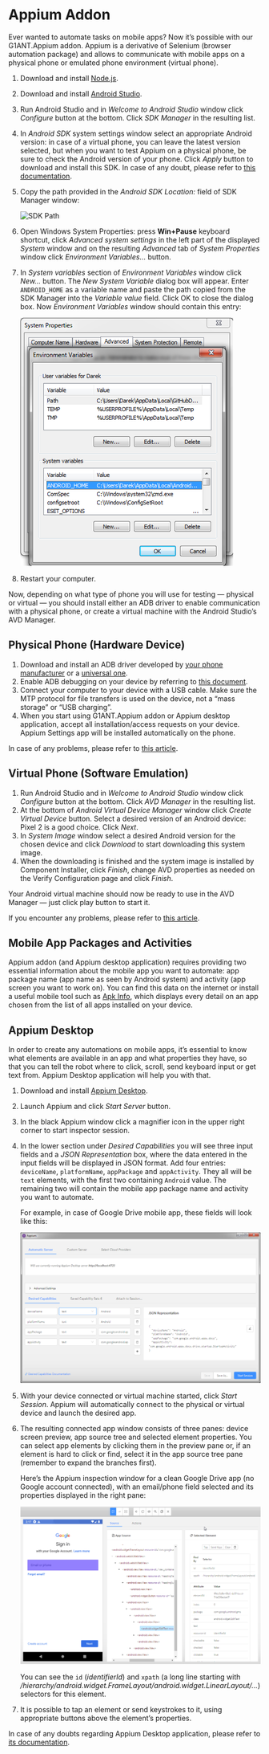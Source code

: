 # Appium Addon

Ever wanted to automate tasks on mobile apps? Now it’s possible with our G1ANT.Appium addon. Appium is a derivative of Selenium (browser automation package) and allows to communicate with mobile apps on a physical phone or emulated phone environment (virtual phone).

1. Download and install [Node.js](https://nodejs.org/en/download/).

2. Download and install [Android Studio](https://developer.android.com/studio).

3. Run Android Studio and in *Welcome to Android Studio* window click *Configure* button at the bottom. Click *SDK Manager* in the resulting list.

4. In *Android SDK* system settings window select an appropriate Android version: in case of a virtual phone, you can leave the latest version selected, but when you want to test Appium on a physical phone, be sure to check the Android version of your phone. Click *Apply* button to download and install this SDK. In case of any doubt, please refer to [this documentation](https://developer.android.com/studio/intro/update?utm_source=android-studio#sdk-manager).

5. Copy the path provided in the *Android SDK Location:* field of SDK Manager window:

   ![SDK Path](https://raw.githubusercontent.com/G1ANT-Robot/G1ANT.Manual/develop/appendices/C:/Users/Darek/Desktop/git/G1ANT.Manual/-assets/sdk-path.png)

6. Open Windows System Properties: press **Win+Pause** keyboard shortcut, click *Advanced system settings* in the left part of the displayed *System* window and on the resulting *Advanced* tab of *System Properties* window click *Environment Variables…* button.

7. In *System variables* section of *Environment Variables* window click *New…* button. The *New System Variable* dialog box will appear. Enter `ANDROID_HOME` as a variable name and paste the path copied from the SDK Manager into the *Variable value* field. Click OK to close the dialog box. Now *Environment Variables* window should contain this entry:

   ![Android Environment Variable](../-assets/environment-variables.png)

8. Restart your computer.

Now, depending on what type of phone you will use for testing — physical or virtual — you should install either an ADB driver to enable communication with a physical phone, or create a virtual machine with the Android Studio’s AVD Manager.

## Physical Phone (Hardware Device)

1. Download and install an ADB driver developed by [your phone manufacturer](https://developer.android.com/studio/run/oem-usb.html) or a [universal one](http://adbdriver.com/downloads/).
2. Enable ADB debugging on your device by referring to [this document](https://developer.android.com/studio/command-line/adb.html#Enabling).
3. Connect your computer to your device with a USB cable. Make sure the MTP protocol for file transfers is used on the device, not a “mass storage” or “USB charging”.
4. When you start using G1ANT.Appium addon or Appium desktop application, accept all installation/access requests on your device. Appium Settings app will be installed automatically on the phone.

In case of any problems, please refer to [this article](https://developer.android.com/studio/run/device).

## Virtual Phone (Software Emulation)

1. Run Android Studio and in *Welcome to Android Studio* window click *Configure* button at the bottom. Click *AVD Manager* in the resulting list.
2. At the bottom of *Android Virtual Device Manager* window click *Create Virtual Device* button. Select a desired version of an Android device: Pixel 2 is a good choice. Click *Next*.
3. In *System Image* window select a desired Android version for the chosen device and click *Download* to start downloading this system image.
4. When the downloading is finished and the system image is installed by Component Installer, click *Finish*, change AVD properties as needed on the Verify Configuration page and click *Finish*.

Your Android virtual machine should now be ready to use in the AVD Manager — just click play button to start it.

If you encounter any problems, please refer to [this article](https://developer.android.com/studio/run/managing-avds).

## Mobile App Packages and Activities

Appium addon (and Appium desktop application) requires providing two essential information about the mobile app you want to automate: app package name (app name as seen by Android system) and activity (app screen you want to work on). You can find this data on the internet or install a useful mobile tool such as [Apk Info](https://play.google.com/store/apps/details?id=com.wt.apkinfo), which displays every detail on an app chosen from the list of all apps installed on your device.

## Appium Desktop

In order to create any automations on mobile apps, it’s essential to know what elements are available in an app and what properties they have, so that you can tell the robot where to click, scroll, send keyboard input or get text from. Appium Desktop application will help you with that.

1. Download and install [Appium Desktop](https://github.com/appium/appium-desktop/releases/latest).

2. Launch Appium and click *Start Server* button.

3. In the black Appium window click a magnifier icon in the upper right corner to start inspector session.

4. In the lower section under *Desired Capabilities* you will see three input fields and a *JSON Representation* box, where the data entered in the input fields will be displayed in JSON format. Add four entries: `deviceName`, `platformName`, `appPackage` and `appActivity`. They all will be `text` elements, with the first two containing `Android` value. The remaining two will contain the mobile app package name and activity you want to automate.

   For example, in case of Google Drive mobile app, these fields will look like this:

   ![Appium App Settings](../-assets/appium-settings.png)

5. With your device connected or virtual machine started, click *Start Session*. Appium will automatically connect to the physical or virtual device and launch the desired app.

6. The resulting connected app window consists of three panes: device screen preview, app source tree and selected element properties. You can select app elements by clicking them in the preview pane or, if an element is hard to click or find, select it in the app source tree pane (remember to expand the branches first).

   Here’s the Appium inspection window for a clean Google Drive app (no Google account connected), with an email/phone field selected and its properties displayed in the right pane:

   ![Appium App Inspection](../-assets/appium-app.png)

   You can see the `id` (*identifierId*) and `xpath` (a long line starting with */hierarchy/android.widget.FrameLayout/android.widget.LinearLayout/…*) selectors for this element.

7. It is possible to tap an element or send keystrokes to it, using appropriate buttons above the element’s properties.

In case of any doubts regarding Appium Desktop application, please refer to [its documentation](https://github.com/appium/appium-desktop).
